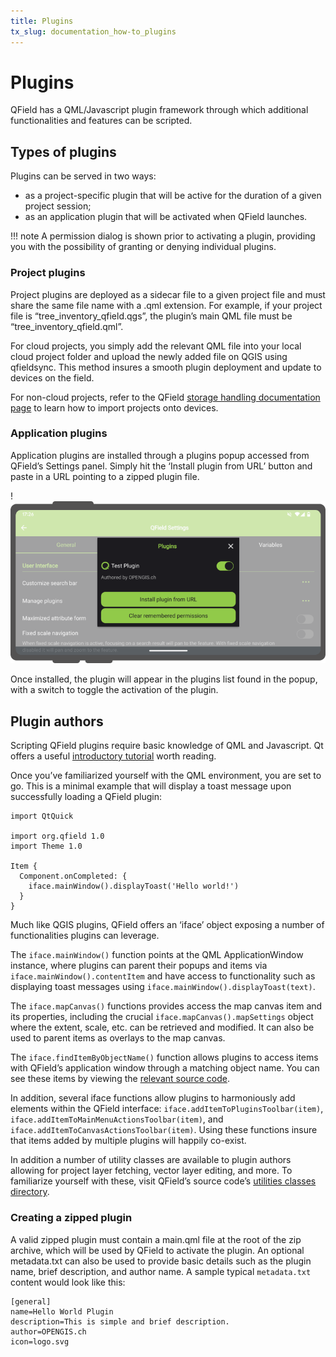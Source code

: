 ```yaml
---
title: Plugins
tx_slug: documentation_how-to_plugins
---
```


# Plugins

QField has a QML/Javascript plugin framework through which additional functionalities and
features can be scripted.

## Types of plugins

Plugins can be served in two ways:

- as a project-specific plugin that will be active for the duration of a given project session;
- as an application plugin that will be activated when QField launches.

!!! note
    A permission dialog is shown prior to activating a plugin, providing you with the possibility
    of granting or denying individual plugins.

### Project plugins

Project plugins are deployed as a sidecar file to a given project file and must share the same
file name with a .qml extension. For example, if your project file is “tree_inventory_qfield.qgs”,
the plugin’s main QML file must be “tree_inventory_qfield.qml”.

For cloud projects, you simply add the relevant QML file into your local cloud project folder
and upload the newly added file on QGIS using qfieldsync. This method insures a smooth plugin
deployment and update to devices on the field.

For non-cloud projects, refer to the QField [storage handling documentation page](../get-started/storage.md)
to learn how to import projects onto devices.

### Application plugins

Application plugins are installed through a plugins popup accessed from QField’s Settings
panel. Simply hit the ‘Install plugin from URL’ button and paste in a URL pointing to a
zipped plugin file.

!![](../assets/images/application-plugins.png)

Once installed, the plugin will appear in the plugins list found in the popup, with a switch
to toggle the activation of the plugin.

## Plugin authors

Scripting QField plugins require basic knowledge of QML and Javascript. Qt offers a
useful [introductory tutorial](https://doc.qt.io/qt-6/qml-tutorial.html) worth reading.

Once you’ve familiarized yourself with the QML environment, you are set to go. This is a minimal
example that will display a toast message upon successfully loading a QField plugin:

```
import QtQuick

import org.qfield 1.0
import Theme 1.0

Item {
  Component.onCompleted: {
    iface.mainWindow().displayToast('Hello world!')
  }
}
```

Much like QGIS plugins, QField offers an ‘iface’ object exposing a number of functionalities
plugins can leverage.

The `iface.mainWindow()` function points at the QML ApplicationWindow instance, where plugins
can parent their popups and items via `iface.mainWindow().contentItem` and have access to
functionality such as displaying toast messages using `iface.mainWindow().displayToast(text)`.

The `iface.mapCanvas()` functions provides access the map canvas item and its properties,
including the crucial `iface.mapCanvas().mapSettings` object where the extent, scale, etc. can be retrieved and modified.
It can also be used to parent items as overlays to the map canvas.

The `iface.findItemByObjectName()` function allows plugins to access items with QField’s
application window through a matching object name. You can see these items by viewing
the [relevant source code](https://github.com/opengisch/QField/blob/master/src/qml/qgismobileapp.qml).

In addition, several iface functions allow plugins to harmoniously add elements within the
QField interface: `iface.addItemToPluginsToolbar(item)`, `iface.addItemToMainMenuActionsToolbar(item)`,
and `iface.addItemToCanvasActionsToolbar(item)`. Using these functions insure that items added
by multiple plugins will happily co-exist.

In addition a number of utility classes are available to plugin authors allowing for project
layer fetching, vector layer editing, and more. To familiarize yourself with these, visit
QField’s source code’s [utilities classes directory](https://github.com/opengisch/QField/tree/master/src/core/utils).

### Creating a zipped plugin

A valid zipped plugin must contain a main.qml file at the root of the zip archive, which
will be used by QField to activate the plugin. An optional metadata.txt can also be used
to provide basic details such as the plugin name, brief description, and author name.
A sample typical `metadata.txt` content would look like this:

```
[general]
name=Hello World Plugin
description=This is simple and brief description.
author=OPENGIS.ch
icon=logo.svg
```
